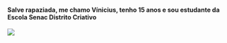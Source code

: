 <h4>Salve rapaziada, me chamo Vínicius, tenho 15 anos e sou estudante da Escola Senac Distrito Criativo</h4>
<img src="https://giphy.com/gifs/40cxBsgqqwb65M5ivp">
